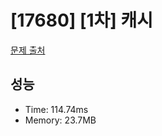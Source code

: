 # [17680] [1차] 캐시

[문제 출처](https://school.programmers.co.kr/learn/courses/30/lessons/17680)

## 성능

- Time: 114.74ms
- Memory: 23.7MB